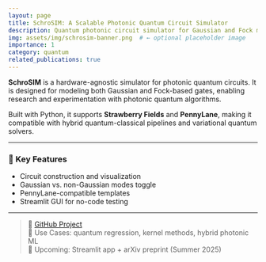 ```yaml
---
layout: page
title: SchroSIM: A Scalable Photonic Quantum Circuit Simulator
description: Quantum photonic circuit simulator for Gaussian and Fock modes using Python and PennyLane/Strawberry Fields
img: assets/img/schrosim-banner.png  # ← optional placeholder image
importance: 1
category: quantum
related_publications: true
---
```


**SchroSIM** is a hardware-agnostic simulator for photonic quantum circuits. It is designed for modeling both Gaussian and Fock-based gates, enabling research and experimentation with photonic quantum algorithms.

Built with Python, it supports **Strawberry Fields** and **PennyLane**, making it compatible with hybrid quantum-classical pipelines and variational quantum solvers.

---

### 🔧 Key Features
- Circuit construction and visualization
- Gaussian vs. non-Gaussian modes toggle
- PennyLane-compatible templates
- Streamlit GUI for no-code testing

---

> 🧪 [GitHub Project](https://github.com/DennisWayo/SchroSIM)  
> 🧠 Use Cases: quantum regression, kernel methods, hybrid photonic ML  
> 📢 Upcoming: Streamlit app + arXiv preprint (Summer 2025)

